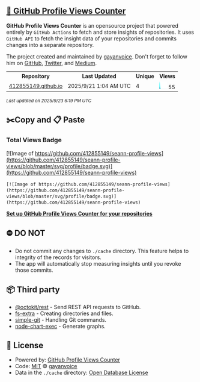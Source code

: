 ## [🚀 GitHub Profile Views Counter](https://github.com/gayanvoice/github-profile-views-counter)
**GitHub Profile Views Counter** is an opensource project that powered entirely by  `GitHub Actions` to fetch and store insights of repositories.
It uses `GitHub API` to fetch the insight data of your repositories and commits changes into a separate repository.

The project created and maintained by [gayanvoice](https://github.com/gayanvoice). Don't forget to follow him on [GitHub](https://github.com/gayanvoice), [Twitter](https://twitter.com/gayanvoice), and [Medium](https://gayanvoice.medium.com/).

<table>
	<tr>
		<th>
			Repository
		</th>
		<th>
			Last Updated
		</th>
		<th>
			Unique
		</th>
		<th>
			Views
		</th>
	</tr>
	<tr>
		<td>
			<a href="https://github.com/412855149/seann-profile-views/tree/master/readme/977206944/week.md">
				412855149.github.io
			</a>
		</td>
		<td>
			2025/9/21 1:04 AM UTC
		</td>
		<td>
			4
		</td>
		<td>
			<img alt="Response time graph" src="https://github.com/412855149/seann-profile-views/raw/master/graph/977206944/small/week.png" height="20"> 55
		</td>
	</tr>
</table>

<small><i>Last updated on 2025/9/23 6:19 PM UTC</i></small>

## ✂️Copy and 📋 Paste
### Total Views Badge
[![Image of https://github.com/412855149/seann-profile-views](https://github.com/412855149/seann-profile-views/blob/master/svg/profile/badge.svg)](https://github.com/412855149/seann-profile-views)

```readme
[![Image of https://github.com/412855149/seann-profile-views](https://github.com/412855149/seann-profile-views/blob/master/svg/profile/badge.svg)](https://github.com/412855149/seann-profile-views)
```
[**Set up GitHub Profile Views Counter for your repositories**](https://github.com/gayanvoice/github-profile-views-counter)
## ⛔ DO NOT
- Do not commit any changes to `./cache` directory. This feature helps to integrity of the records for visitors.
- The app will automatically stop measuring insights until you revoke those commits.
## 📦 Third party

- [@octokit/rest](https://www.npmjs.com/package/@octokit/rest) - Send REST API requests to GitHub.
- [fs-extra](https://www.npmjs.com/package/fs-extra) - Creating directories and files.
- [simple-git](https://www.npmjs.com/package/simple-git) - Handling Git commands.
- [node-chart-exec](https://www.npmjs.com/package/node-chart-exec) - Generate graphs.
## 📄 License
- Powered by: [GitHub Profile Views Counter](https://github.com/gayanvoice/github-profile-views-counter)
- Code: [MIT](./LICENSE) © [gayanvoice](https://github.com/gayanvoice)
- Data in the `./cache` directory: [Open Database License](https://opendatacommons.org/licenses/odbl/1-0/)